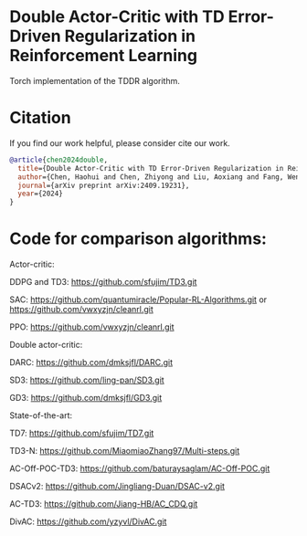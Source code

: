 # Double Actor-Critic with TD Error-Driven Regularization in Reinforcement Learning
Torch implementation of the TDDR algorithm.

# Citation
If you find our work helpful, please consider cite our work.

```bibtex
@article{chen2024double,
  title={Double Actor-Critic with TD Error-Driven Regularization in Reinforcement Learning},
  author={Chen, Haohui and Chen, Zhiyong and Liu, Aoxiang and Fang, Wentuo},
  journal={arXiv preprint arXiv:2409.19231},
  year={2024}
}
```

# Code for comparison algorithms:

Actor-critic:

DDPG and TD3: https://github.com/sfujim/TD3.git

SAC: https://github.com/quantumiracle/Popular-RL-Algorithms.git or https://github.com/vwxyzjn/cleanrl.git

PPO: https://github.com/vwxyzjn/cleanrl.git

Double actor-critic:

DARC: https://github.com/dmksjfl/DARC.git

SD3: https://github.com/ling-pan/SD3.git

GD3: https://github.com/dmksjfl/GD3.git

State-of-the-art:

TD7: https://github.com/sfujim/TD7.git

TD3-N: https://github.com/MiaomiaoZhang97/Multi-steps.git

AC-Off-POC-TD3: https://github.com/baturaysaglam/AC-Off-POC.git

DSACv2: https://github.com/Jingliang-Duan/DSAC-v2.git

AC-TD3: https://github.com/Jiang-HB/AC_CDQ.git

DivAC: https://github.com/yzyvl/DivAC.git


